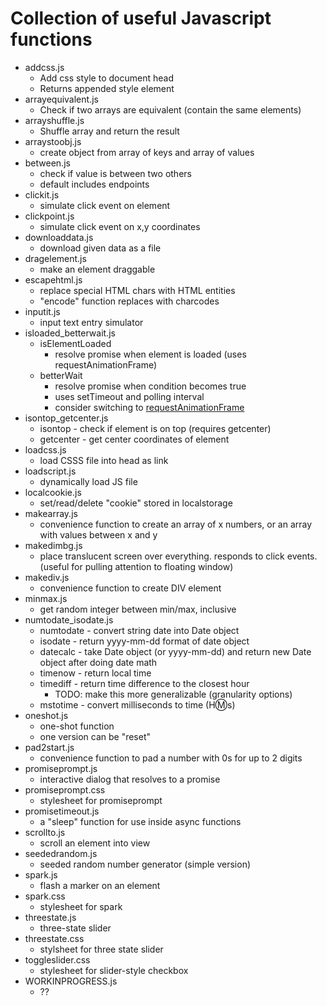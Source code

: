 # Collection of useful Javascript functions
- addcss.js
  - Add css style to document head
  - Returns appended style element
- arrayequivalent.js
  - Check if two arrays are equivalent (contain the same elements)
- arrayshuffle.js
  - Shuffle array and return the result
- arraystoobj.js
  -  create object from array of keys and array of values
- between.js
  - check if value is between two others
  - default includes endpoints
- clickit.js
  - simulate click event on element
- clickpoint.js
  - simulate click event on x,y coordinates
- downloaddata.js
  - download given data as a file
- dragelement.js
  - make an element draggable
- escapehtml.js
  - replace special HTML chars with HTML entities
  - "encode" function replaces with charcodes
- inputit.js
  - input text entry simulator
- isloaded_betterwait.js
  - isElementLoaded
    - resolve promise when element is loaded (uses requestAnimationFrame)
  - betterWait
    - resolve promise when condition becomes true
    - uses setTimeout and polling interval
    - consider switching to [requestAnimationFrame](https://css-tricks.com/using-requestanimationframe/)
- isontop_getcenter.js
  - isontop - check if element is on top (requires getcenter)
  - getcenter - get center coordinates of element
- loadcss.js
  - load CSSS file into head as link
- loadscript.js
  - dynamically load JS file
- localcookie.js
  - set/read/delete "cookie" stored in localstorage
- makearray.js
  - convenience function to create an array of x numbers, or an array with values between x and y
- makedimbg.js
  - place translucent screen over everything. responds to click events. (useful for pulling attention to floating window)
- makediv.js
  - convenience function to create DIV element
- minmax.js
  - get random integer between min/max, inclusive
- numtodate_isodate.js
  - numtodate - convert string date into Date object
  - isodate - return yyyy-mm-dd format of date object
  - datecalc - take Date object (or yyyy-mm-dd) and return new Date object after doing date math
  - timenow - return local time
  - timediff - return time difference to the closest hour
    - TODO: make this more generalizable (granularity options)
  - mstotime - convert milliseconds to time (H:m:s)
- oneshot.js
  - one-shot function
  - one version can be "reset"
- pad2start.js
  - convenience function to pad a number with 0s for up to 2 digits
- promiseprompt.js
  - interactive dialog that resolves to a promise
- promiseprompt.css
  - stylesheet for promiseprompt
- promisetimeout.js
  - a "sleep" function for use inside async functions
- scrollto.js
  - scroll an element into view
- seededrandom.js
  - seeded random number generator (simple version)
- spark.js
  - flash a marker on an element
- spark.css
  - stylesheet for spark
- threestate.js
  - three-state slider
- threestate.css
  - stylsheet for three state slider
- toggleslider.css
  - stylesheet for slider-style checkbox
- WORKINPROGRESS.js
  - ??